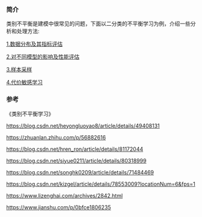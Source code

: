 
### 简介

类别不平衡是建模中很常见的问题，下面以二分类的不平衡学习为例，介绍一些分析和处理方法:  

[1.数据分布及其指标评估](https://nbviewer.jupyter.org/github/zhulei227/ML_Skills/blob/master/%E7%B1%BB%E5%88%AB%E4%B8%8D%E5%B9%B3%E8%A1%A1%E5%AD%A6%E4%B9%A0/1.%E6%95%B0%E6%8D%AE%E5%88%86%E5%B8%83%E5%8F%8A%E5%85%B6%E6%8C%87%E6%A0%87%E8%AF%84%E4%BC%B0.ipynb)  

[2.对不同模型的影响及性能评估](https://nbviewer.jupyter.org/github/zhulei227/ML_Skills/blob/master/%E7%B1%BB%E5%88%AB%E4%B8%8D%E5%B9%B3%E8%A1%A1%E5%AD%A6%E4%B9%A0/2.%E5%AF%B9%E4%B8%8D%E5%90%8C%E6%A8%A1%E5%9E%8B%E7%9A%84%E5%BD%B1%E5%93%8D%E5%8F%8A%E6%80%A7%E8%83%BD%E8%AF%84%E4%BC%B0.ipynb)  

[3.样本采样](https://nbviewer.jupyter.org/github/zhulei227/ML_Skills/blob/master/%E7%B1%BB%E5%88%AB%E4%B8%8D%E5%B9%B3%E8%A1%A1%E5%AD%A6%E4%B9%A0/3.%E6%A0%B7%E6%9C%AC%E9%87%87%E6%A0%B7.ipynb)

[4.代价敏感学习](https://nbviewer.jupyter.org/github/zhulei227/ML_Skills/blob/master/%E7%B1%BB%E5%88%AB%E4%B8%8D%E5%B9%B3%E8%A1%A1%E5%AD%A6%E4%B9%A0/4.%E4%BB%A3%E4%BB%B7%E6%95%8F%E6%84%9F%E5%AD%A6%E4%B9%A0.ipynb)











### 参考
《类别不平衡学习》  

https://blog.csdn.net/heyongluoyao8/article/details/49408131  

https://zhuanlan.zhihu.com/p/56882616  

https://blog.csdn.net/hren_ron/article/details/81172044  

https://blog.csdn.net/siyue0211/article/details/80318999  

https://blog.csdn.net/songhk0209/article/details/71484469  

https://blog.csdn.net/kizgel/article/details/78553009?locationNum=6&fps=1

https://www.lizenghai.com/archives/2842.html

https://www.jianshu.com/p/0bfce1806235